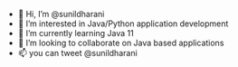 - 👋 Hi, I’m @sunildharani
- 👀 I’m interested in Java/Python application development
- 🌱 I’m currently learning Java 11
- 💞️ I’m looking to collaborate on Java based applications
- 📫 you can tweet @sunildharani

<!---
sunildharani/sunildharani is a ✨ special ✨ repository because its `README.md` (this file) appears on your GitHub profile.
You can click the Preview link to take a look at your changes.
--->
